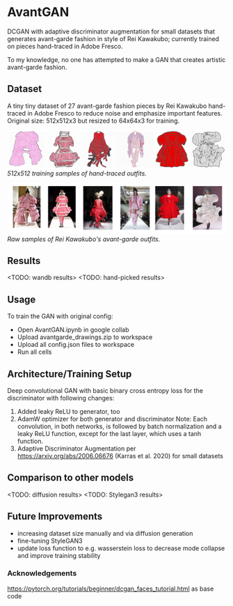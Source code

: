 # AvantGAN
DCGAN with adaptive discriminator augmentation for small datasets that generates avant-garde fashion in style of Rei Kawakubo; currently trained on pieces hand-traced in Adobe Fresco.

To my knowledge, no one has attempted to make a GAN that creates artistic avant-garde fashion.

## Dataset
A tiny tiny dataset of 27 avant-garde fashion pieces by Rei Kawakubo hand-traced in Adobe Fresco to reduce noise and emphasize important features. Original size: 512x512x3 but resized to 64x64x3 for training.

![Alt_text](sample_data/drawing_sample.png)
*512x512 training samples of hand-traced outfits.*

![Alt_text](sample_data/source_sample.png)
*Raw samples of Rei Kawakubo's avant-garde outfits.*

## Results
<TODO: wandb results>
<TODO: hand-picked results>

## Usage
To train the GAN with original config:
* Open AvantGAN.ipynb in google collab
* Upload avantgarde_drawings.zip to workspace
* Upload all config.json files to workspace
* Run all cells

## Architecture/Training Setup
Deep convolutional GAN with basic binary cross entropy loss for the discriminator with following changes:
1. Added leaky ReLU to generator, too
2. AdamW optimizer for both generator and discriminator
Note: Each convolution, in both networks, is followed by batch normalization and a leaky ReLU function, except for the last layer, which uses a tanh function. 
3. Adaptive Discriminator Augmentation per https://arxiv.org/abs/2006.06676 (Karras et al. 2020) for small datasets

## Comparison to other models
<TODO: diffusion results>
<TODO: Stylegan3 results>

## Future Improvements
* increasing dataset size manually and via diffusion generation
* fine-tuning StyleGAN3
* update loss function to e.g. wasserstein loss to decrease mode collapse and improve training stability

### Acknowledgements
https://pytorch.org/tutorials/beginner/dcgan_faces_tutorial.html as base code
